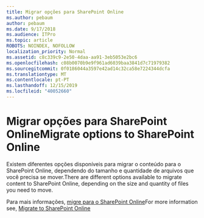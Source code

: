 ```yaml
---
title: Migrar opções para SharePoint Online
ms.author: pebaum
author: pebaum
ms.date: 9/17/2018
ms.audience: ITPro
ms.topic: article
ROBOTS: NOINDEX, NOFOLLOW
localization_priority: Normal
ms.assetid: c8c339c9-2e50-4daa-aa91-3eb5053e2bc6
ms.openlocfilehash: c08b0070b9e9f961ad6039baa3841d7c71979382
ms.sourcegitcommit: 0f0186044a3597e42ad14c32ca58e7224344dcfa
ms.translationtype: MT
ms.contentlocale: pt-PT
ms.lasthandoff: 12/15/2019
ms.locfileid: "40052660"
---
```

# <a name="migrate-options-to-sharepoint-online"></a><span data-ttu-id="f0806-102">Migrar opções para SharePoint Online</span><span class="sxs-lookup"><span data-stu-id="f0806-102">Migrate options to SharePoint Online</span></span>

<span data-ttu-id="f0806-103">Existem diferentes opções disponíveis para migrar o conteúdo para o SharePoint Online, dependendo do tamanho e quantidade de arquivos que você precisa se mover.</span><span class="sxs-lookup"><span data-stu-id="f0806-103">There are different options available to migrate content to SharePoint Online, depending on the size and quantity of files you need to move.</span></span>
  
<span data-ttu-id="f0806-104">Para mais informações, [migre para o SharePoint Online](https://go.microsoft.com/fwlink/?linkid-2022029)</span><span class="sxs-lookup"><span data-stu-id="f0806-104">For more information see, [Migrate to SharePoint Online](https://go.microsoft.com/fwlink/?linkid-2022029)</span></span>
  


